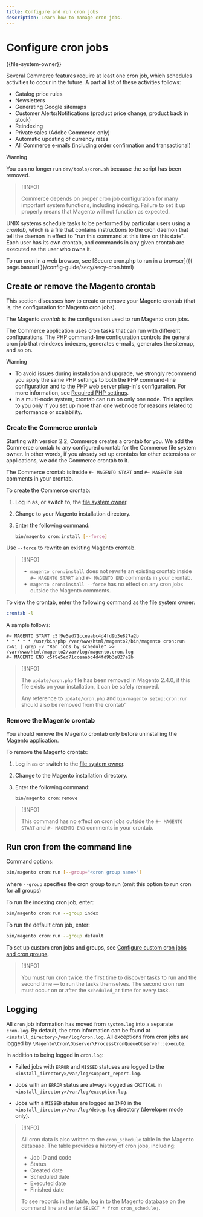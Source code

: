 ```yaml
---
title: Configure and run cron jobs
description: Learn how to manage cron jobs.
---
```


# Configure cron jobs

{{file-system-owner}}

Several Commerce features require at least one cron job, which schedules activities to occur in the future. A partial list of these activities follows:

- Catalog price rules
- Newsletters
- Generating Google sitemaps
- Customer Alerts/Notifications (product price change, product back in stock)
- Reindexing
- Private sales (Adobe Commerce only)
- Automatic updating of currency rates
- All Commerce e-mails (including order confirmation and transactional)

>[!WARNING]
>
>You can no longer run `dev/tools/cron.sh` because the script has been removed.

>[!INFO]
>
>Commerce depends on proper cron job configuration for many important system functions, including indexing. Failure to set it up properly means that Magento will not function as expected.

UNIX systems schedule tasks to be performed by particular users using a _crontab_, which is a file that contains instructions to the cron daemon that tell the daemon in effect to "run this command at this time on this date". Each user has its own crontab, and commands in any given crontab are executed as the user who owns it.

To run cron in a web browser, see [Secure cron.php to run in a browser]({{ page.baseurl }}/config-guide/secy/secy-cron.html)

## Create or remove the Magento crontab

This section discusses how to create or remove your Magento crontab (that is, the configuration for Magento cron jobs).

The Magento _crontab_ is the configuration used to run Magento cron jobs.

The Commerce application uses cron tasks that can run with different configurations. The PHP command-line configuration controls the general cron job that reindexes indexers, generates e-mails, generates the sitemap, and so on.

>[!WARNING]
>
>- To avoid issues during installation and upgrade, we strongly recommend you apply the same PHP settings to both the PHP command-line configuration and to the PHP web server plug-in's configuration. For more information, see [Required PHP settings](https://devdocs.magento.com/guides/v2.4/install-gde/prereq/php-settings.html).
>- In a multi-node system, crontab can run on only one node. This applies to you only if you set up more than one webnode for reasons related to performance or scalability.

### Create the Commerce crontab

Starting with version 2.2, Commerce creates a crontab for you. We add the Commerce crontab to any configured crontab for the Commerce file system owner. In other words, if you already set up crontabs for other extensions or applications, we add the Commerce crontab to it.

The Commerce crontab is inside `#~ MAGENTO START` and `#~ MAGENTO END` comments in your crontab.

To create the Commerce crontab:

1. Log in as, or switch to, the [file system owner](https://devdocs.magento.com/guides/v2.4/install-gde/prereq/file-sys-perms-over.html).
1. Change to your Magento installation directory.
1. Enter the following command:

   ```bash
   bin/magento cron:install [--force]
   ```

Use `--force` to rewrite an existing Magento crontab.

>[!INFO]
>
>- `magento cron:install` does not rewrite an existing crontab inside `#~ MAGENTO START` and `#~ MAGENTO END` comments in your crontab.
>- `magento cron:install --force` has no effect on any cron jobs outside the Magento comments.

To view the crontab, enter the following command as the file system owner:

```bash
crontab -l
```

A sample follows:

```terminal
#~ MAGENTO START c5f9e5ed71cceaabc4d4fd9b3e827a2b
* * * * * /usr/bin/php /var/www/html/magento2/bin/magento cron:run 2>&1 | grep -v "Ran jobs by schedule" >> /var/www/html/magento2/var/log/magento.cron.log
#~ MAGENTO END c5f9e5ed71cceaabc4d4fd9b3e827a2b
```

>[!INFO]
>
>The `update/cron.php` file has been removed in Magento 2.4.0, if this file exists on your installation, it can be safely removed.
>
>Any reference to `update/cron.php` and `bin/magento setup:cron:run` should also be removed from the crontab'

### Remove the Magento crontab

You should remove the Magento crontab only before uninstalling the Magento application.

To remove the Magento crontab:

1. Log in as or switch to the [file system owner](https://devdocs.magento.com/guides/v2.4/install-gde/prereq/file-sys-perms-over.html).
1. Change to the Magento installation directory.
1. Enter the following command:

   ```bash
   bin/magento cron:remove
   ```

>[!INFO]
>
>This command has no effect on cron jobs outside the `#~ MAGENTO START` and `#~ MAGENTO END` comments in your crontab.

## Run cron from the command line

Command options:

```bash
bin/magento cron:run [--group="<cron group name>"]
```

where `--group` specifies the cron group to run (omit this option to run cron for all groups)

To run the indexing cron job, enter:

```bash
bin/magento cron:run --group index
```

To run the default cron job, enter:

```bash
bin/magento cron:run --group default
```

To set up custom cron jobs and groups, see [Configure custom cron jobs and cron groups](../cron/custom-cron.md).

>[!INFO]
>
>You must run cron twice: the first time to discover tasks to run and the second time — to run the tasks themselves. The second cron run must occur on or after the `scheduled_at` time for every task.

## Logging

All `cron` job information has moved from `system.log` into a separate `cron.log`.
By default, the cron information can be found at `<install_directory>/var/log/cron.log`.
All exceptions from cron jobs are logged by `\Magento\Cron\Observer\ProcessCronQueueObserver::execute`.

In addition to being logged in `cron.log`:

-  Failed jobs with `ERROR` and `MISSED` statuses are logged to the `<install_directory>/var/log/support_report.log`.

-  Jobs with an `ERROR` status are always logged as `CRITICAL` in `<install_directory>/var/log/exception.log`.

-  Jobs with a `MISSED` status are logged as `INFO` in the `<install_directory>/var/log/debug.log` directory (developer mode only).

>[!INFO]
>
>All cron data is also written to the `cron_schedule` table in the Magento database. The table provides a history of cron jobs, including:
>
>-  Job ID and code
>-  Status
>-  Created date
>-  Scheduled date
>-  Executed date
>-  Finished date
>
>To see records in the table, log in to the Magento database on the command line and enter `SELECT * from cron_schedule;`.
